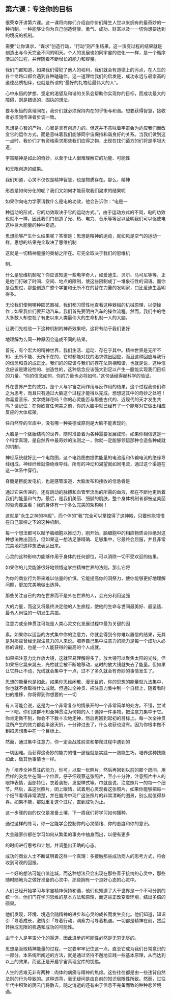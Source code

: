 

## 第六课：专注你的目标

很荣幸开讲第六课。这一课将向你们介绍自你价们降生人世以来拥有的最奇妙的一种机制。一种能够让你为自己创造健康、勇气、成功、财富以及一一切你想要达到的境况的机制。

需要”让你谋求，“谋求”创造行动，“行动”则产生结果。这一演变过程的结果就是创造出与今天完全不同的明天。个人的发展也如同宇宙的进化一一样，是一个循序渐进的过程，并伴随着不断增长的能力和容量。

我们门都知道，如果我们侵犯了他人的权利，我们就会有道德上的污点，在人生的各个岔路口都会遇到各种磕磕伴。这一道理给我们的启发是，成功永远与最崇高的道德品质相伴，也就是所谓的“最好的礼物给最伟大的人”。

心中永恒的梦想、坚定的渴望及和谐的关系会帮助你实现你的目标，而成功最大的障碍，则是错误的、固执的想法。

要与永恒的真理同在，我价们就必须保持内在的乎衡与和谐。想要获得智慧，接收者必须同传递者步调一致。

思想是心智的产物，心智是具有创造力的。但这并不意味着宇宙会为适应我们而改变它的运作方式，而是意味着我们能够同宇宙保持和谐良好的关系。当我们做到这一点时，我价们才有资格索求那些我们应得之物，出现在找们菌方的们将是平坦大道，

宇宙精神是如此的奇妙，以至于让人很难理解它的功能、可能性

和无限创造的结果。

我们知道，心灵不仅仅是精神智慧，也是物质存在。那么，精神

形态是如何分化的呢？我们又如何才能获取我们渴求的结果呢

如果你向电力学家请教什么是电的功效，他会告诉你：“电是一

种运动的形式，它的功效取决于它的运动方式。”，由于运动方式的不同，电的功效也就不一样，因此我们门创造了光、热、电力、音乐等等足以证明我们可以驱使电这种巨大能量的种种奇迹。

思想能够产生什么结果呢？答案是：思想是精神的运动，就如风是空气的运动一样，思想的结果完全取决了思维机制

这就是一切精神能量的奥秘之所在。它完全取决于我们的思维机

制。

什么是思维机制呢？你应该知道一些电学奇人，如爱迪生、贝尔、马可尼等等，正是他们打破了时间、空间、地点的限制，使这些限制成丁一堆象征性的词语。而你是否想过，那些创造广整个学笛和无所不在的替在力量的发明家，口比爱迪生高明得多。

无论我们使用哪种园艺器械，我们都习惯性地查看这种器械的机械原理，以便操作；如果我价们要开动汽车，我们首先要明白汽车的操作流程。然而，我们中的绝大多数人却忽视了有史以来人类最伟大的生命机制一人的大脑。

让我们先检验一下这种机制的神奇效果吧，这将有助于我们更好

地理解为么同一种原因会造成不同的结果。

首先，有个宏大的精神世界，我们生活、运动、存在于其中。精神世界是无所不知、无所不能、无所不在的，它时都能对找的渴求做出回应，而且这种回应与我行的信念和自的成正比。我们的的应该与我们的存在法则相和谐，也就是说，这种信念应该是建设性的、创造性的，这种信念应该强大到足以产生一股能实现我们目标的力量。“你的信念如何，你的力量也必将如何。”这句话经得起科学的验证。

外在世界产生的效力，是个人与宇宙之间作用与反作用的结果，这个过程我价们称之为思考，而且只有通过大脑这个过程才能得以完成。想想这其中的奇妙之处吧！你喜爱音乐、文学或鲜花吗？你的心灵能否与那些古代的、近现代的天才发生共鸣？请记住：在你欣赏任何美之前，你的大脑中就已经有了一个能够对它做出相应反应的大体框架。

任自然界的宝库中，没有哪一种美德或原则是大脑不能表现的。

大脑是一个胚胎结构的世界，随时准备着为各种需要发展成形。如果你相信这是一个科学真理，是自然界中最奇妙的法则之一，你就一定能够领悟那种仓造各种成就的机制。

神经系统就好比一个电路图，这个电路图由提供能量的电池组和传输电流的绝缘导线组成。神经纤维就像绝缘导线，所有的冲动和渴望就如同电流，通过这个渠道在这一体系中穿行。

脊髓是巨能发电机，也是感管渠道，大脑发布和接收的信急者是

通过它来传递的。还有跳动的脉搏和血管里流尚的所需的血液，都在不断地更新着我们的能量和气力。最后，是我们美丽、细腻的肌肤，整个身体机制者都被这美丽的驱壳覆盖看：我的身体有一个多么完美的架构啊！

这就是“永生之神的神殿”，而个体的“我”完全可以掌控得了这神殿，只要他能领悟在自己掌控之下的这种机制。

每一个想法都可以赋予脑细胞以推动力，刚开始，脑细胞中的相应物质会拒绝对这种想法做出回应，但如果这一想法足够精确、足够集中，它最终会屈服，并且非常完美地将这种想法表达出来。

心灵的这种影响力能够作用于身体的任何部位，可以消除一切不受欢迎的结果。

如果你的儿灵能够很好地领悟这掌控精神世界的法则，那么它将

为你的商业行为带来难以估量的价慎。它能提高你的洞祭力，使你能够更好地理解问题，更加完美地做出选择。

那些关注自已的内在世界而不是外在世界的人，会充分利用这强

大的力量，而这又将最终决定他的人生旅程，使他的生命与世间最美好、最坚适、最令人尚往的一切发生共振。

注意力或全神贯注可能是人类心灵文化发展过程中最为关键的因

素。如果你以适当的方式集中你的注意力，你就会得到令你难以置信的结果，无其是对那些曾经无视注意力的人来说。培养自己集中注意力的能力是每一个成功人必修的课程，也是一个人能获得的最高的个人成就。

如果把注意力比作放大镜，这就容易理解得多了。放大镜可以聚焦太阳的光线，但如果把它晃来晃去，光柱就会被不断地移动，这时的放大镜就失去了能量。但如果让它静止不动，光线就会集中于一点，过不了多久就会有奇妙的事情发生了。

思想的能量也是如此。如果你思维闲散、漫无目的，你的思想的能量就九法集中，你也就不会取得什么成就。但通过全神贯、把注意力集中到一个自标上，随着看时扫的推移，你将得到你想要的一一切

有人可能会说，这是为一个非常复杂的情景开的一个非常简单的处方。不错，尝试一下吧，你们这群不知全神贯注为何物的人！选择一件事物，把注意力集中于它。你肯定做不到，你会不下数十次地走神，然后再回到起初的目标上。每一次全神贯注所产生的效力都会半途天折，十分钟过去了，什么收获也没有。因为你根本做不到把思想集中在一个目标上。

然而，通过集中注意力，你一定会战胜前进和攀爬过程中遇到的

一切困难。而获得这奇妙的能力的惟一途径就是实践一一熟能生巧，培养这种技能如此，做其他事情也一样。

为「培养全神贯注的能力，你可」以取一张照片，然后再回到以前的那个房间，用后样的姿势坐在同一个位置。仔子细观蔡这张照片，至小十分钟，注意照片中人的眼神表情，面部特征，衣着装扮，发型样式等。巾就是说，注意照片一的每一个细节。然后，盖这张照片，团上眼晴，试着用心灵观看这张照片，如果你能够把每一个细节看得非常清楚，并在脑海中现广这张照片的非常清晰的图景，别么就值得恭喜。如果不能，那就重复这个过程，直到成功为止。

这一步骤的自的仅仅是准备土壤，下一周我们将学习如何播种。

通过这样的练习，你一定能学会控制你的心灵情绪、你的态度和你的意识。

大金融家价都在学习如何从繁柔的事务中抽身而出，以便有更多

的时间进行思考和计划，并调整出正确的心态。

成功的商业人士不断证明着这样一个真理：多接触那些成功商人的思考方式，将会收到可观的回报。

一个好的想法可能价值连城，而这种想法只会出现在那些善于接纳的心灵中，那些随时随地为之做好准备的心灵中，那些拥有一个良好心态的心灵中。

人们已经开始学习与宇宙精神保持和谐，他们也知道了大干世界是一个不可分割的统一体。他们门在学习思维的基本方法和原理，而这些正改变着环境，结出多倍的硕果。

他们发现，环境、境遇会随精神的进步和心灵的成长而发生变化。他们知道，知识引「导着成长，激情引「导着行动，洞察力弓导着机遇。一切都是精神在前，然后转换成无限的机遇和成功的可能性。

由于个人是宇宙分化的渠道，因此进步的可能性必然是无穷无尽的。

思想是汲取精神能量的过程，一定要牢牢记住这一点，直至它成为我们日常意识的一部分。本系统所阐述的方法，就是通过坚持不邂地实践一些基本原理，从而达到以上的效果，而这正是开启宇宙真理宝库的钥匙。

人生的苦难无非有两种：肉体的病痛与精神的焦虑。这些往往都是由一些违背自然法则的行为导致的。这种违背，毫无疑问是由自前的知识局限性所致。然而，过往年代中积聚的阴云门将散去，随之消逝的还有由于信息不完备而致的种种悲苦境遇。

